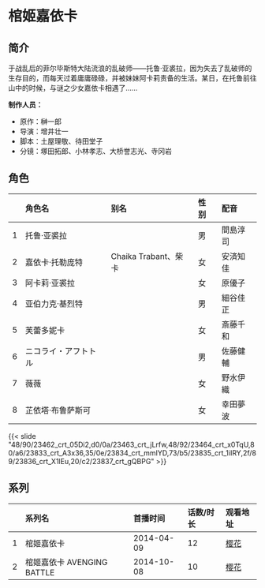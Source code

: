 # 棺姬嘉依卡


## 简介

于战乱后的菲尔毕斯特大陆流浪的乱破师——托鲁·亚裘拉，因为失去了乱破师的生存目的，而每天过着庸庸碌碌，并被妹妹阿卡莉责备的生活。某日，在托鲁前往山中的时候，与谜之少女嘉依卡相遇了……

**制作人员：**
- 原作：榊一郎
- 导演：增井壮一
- 脚本：土屋理敬、待田堂子
- 分镜：塚田拓郎、小林孝志、大桥誉志光、寺冈岩

## 角色

|     |   角色名   |   别名  | 性别 |  配音  |
|:--- |:------  |:----      |:---  |:--   |
| 1 | 托鲁·亚裘拉 |  | 男 | 間島淳司 |
| 2 | 嘉依卡·托勒庞特 | Chaika Trabant、柴卡 | 女 | 安済知佳 |
| 3 | 阿卡莉·亚裘拉 |  | 女 | 原優子 |
| 4 | 亚伯力克·基烈特 |  | 男 | 細谷佳正 |
| 5 | 芙蕾多妮卡 |  | 女 | 斎藤千和 |
| 6 | ニコライ・アフトトル |  | 男 | 佐藤健輔 |
| 7 | 薇薇 |  | 女 | 野水伊織 |
| 8 | 芷依塔·布鲁萨斯可 |  | 女 | 幸田夢波 |

{{< slide "48/90/23462_crt_05Di2,d0/0a/23463_crt_jLrfw,48/92/23464_crt_x0TqU,80/a6/23833_crt_A3x36,35/0e/23834_crt_mmIYD,73/b5/23835_crt_1iIRY,2f/89/23836_crt_X1lEu,20/c2/23837_crt_gQBPG" >}}

## 系列

|     |   系列名   |   首播时间  | 话数/时长  | 观看地址 |
|:---  |:------    |:----      |:---       |:---  |
| 1 | 棺姬嘉依卡 | 2014-04-09 | 12 | [樱花](https://www.yhdmp.live/vp/14153-2-0.html)  |
| 2 | 棺姬嘉依卡 AVENGING BATTLE | 2014-10-08 | 10 | [樱花](https://www.yhdmp.live/vp/14154-1-0.html)  |



